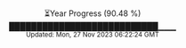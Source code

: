 <p align="center">
⏳Year Progress (90.48 %) <br>
███████████████████████████▁▁▁ <br>
<sub>Updated: Mon, 27 Nov 2023 06:22:24 GMT</sub>
</p>

